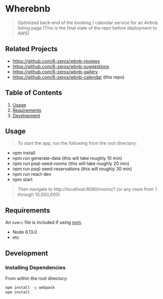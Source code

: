 # Wherebnb

> Optimized back-end of the booking / calendar service for an Airbnb listing page
> (This is the final state of the repo before deployment to AWS)

## Related Projects

  - https://github.com/6-zeros/wbnb-reviews
  - https://github.com/6-zeros/wbnb-suggestions
  - https://github.com/6-zeros/wbnb-gallery
  - https://github.com/6-zeros/wbnb-calendar (this repo)

## Table of Contents

1. [Usage](#Usage)
1. [Requirements](#requirements)
1. [Development](#development)

## Usage

> To start the app, run the following from the root directory:

- npm install
- npm run generate-data (this will take roughly 10 min)
- npm run psql-seed-rooms (this will take roughly 20 min)
- npm run psql-seed-reservations (this will roughly 30 min)
- npm run react-dev
- npm start

> Then navigate to http://localhost:8080/rooms/1 (or any room from 1 through 10,000,000)

## Requirements

An `nvmrc` file is included if using [nvm](https://github.com/creationix/nvm).

- Node 6.13.0
- etc

## Development

### Installing Dependencies

From within the root directory:

```sh
npm install -g webpack
npm install
```

